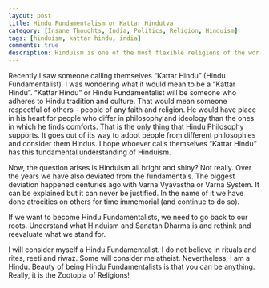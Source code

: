 ```yaml
---
layout: post
title: Hindu Fundamentalism or Kattar Hindutva
category: [Insane Thoughts, India, Politics, Religion, Hinduism]
tags: [hinduism, kattar hindu, india]
comments: true
description: Hinduism is one of the most flexible religions of the world. Recently I saw someone calling themselves “Kattar Hindu” (Hindu Fundamentalist). I was wondering what it would mean to be a “Kattar Hindu”. 
---
```

Recently I saw someone calling themselves “Kattar Hindu” (Hindu Fundamentalist). I was wondering what it would mean to be a “Kattar Hindu”. 
“Kattar Hindu” or Hindu Fundamentalist will be someone who adheres to Hindu tradition and culture. That would mean someone respectful of others - people of any faith and religion. He would have place in his heart for people who differ in philosophy and ideology than the ones in which he finds comforts. That is the only thing that Hindu Philosophy supports. It goes out of its way to adopt people from different philosophies and consider them Hindus. I hope whoever calls themselves “Kattar Hindu” has this fundamental understanding of Hinduism.

Now, the question arises is Hinduism all bright and shiny? Not really. Over the years we have also deviated from the fundamentals. The biggest deviation happened centuries ago with Varna Vyavastha or Varna System. It can be explained but it can never be justified. In the name of it we have done atrocities on others for time immemorial (and continue to do so). 

If we want to become Hindu Fundamentalists, we need to go back to our roots. Understand what Hinduism and Sanatan Dharma is and rethink and reevaluate what we stand for. 

I will consider myself a Hindu Fundamentalist. I do not believe in rituals and rites, reeti and riwaz. Some will consider me atheist. Nevertheless, I am a Hindu. Beauty of being Hindu Fundamentalists is that you can be anything. Really, it is the Zootopia of Religions!

